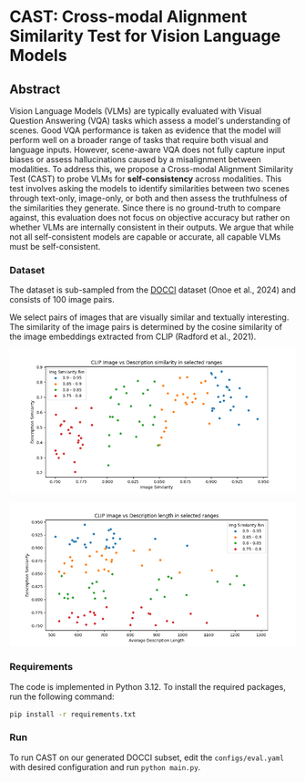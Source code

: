 # CAST: Cross-modal Alignment Similarity Test for Vision Language Models

## Abstract

Vision Language Models (VLMs) are typically evaluated with Visual Question Answering (VQA) tasks which assess a model's understanding of scenes. 
Good VQA performance is taken as evidence that the model will perform well on a broader range of tasks that require both visual and language inputs. 
However, scene-aware VQA does not fully capture input biases or assess hallucinations caused by a misalignment between modalities.
To address this, we propose a Cross-modal Alignment Similarity Test (CAST) to probe VLMs for **self-consistency** across modalities. 
This test involves asking the models to identify similarities between two scenes through text-only, image-only, or both and then assess the truthfulness of the similarities they generate. 
Since there is no ground-truth to compare against, this evaluation does not focus on objective accuracy but rather on whether VLMs are internally consistent in their outputs. 
We argue that while not all self-consistent models are capable or accurate, all capable VLMs must be self-consistent.



### Dataset

The dataset is sub-sampled from the [DOCCI](https://google.github.io/docci/) dataset (Onoe et al., 2024) and consists of 100 image pairs.

We select pairs of images that are visually similar and textually interesting. The similarity of the image pairs is determined by the cosine similarity of the image embeddings extracted from CLIP (Radford et al., 2021).

![CLIP similarity pairs](plots/clip_similarity.png)

![CLIP similarity vs Description length](plots/clip_vs_length.png)

### Requirements

The code is implemented in Python 3.12. To install the required packages, run the following command:

```bash
pip install -r requirements.txt
```

### Run

To run CAST on our generated DOCCI subset, edit the `configs/eval.yaml` with desired configuration and run `python main.py`.
